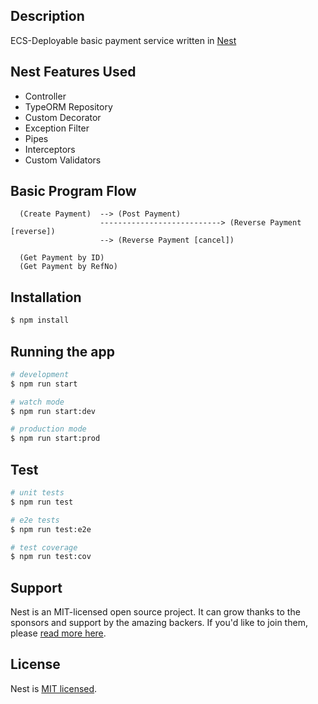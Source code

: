 ## Description

ECS-Deployable basic payment service written in [Nest](https://github.com/nestjs/nest)

## Nest Features Used

- Controller
- TypeORM Repository
- Custom Decorator
- Exception Filter
- Pipes
- Interceptors
- Custom Validators

## Basic Program Flow

```
  (Create Payment)  --> (Post Payment)
                    ---------------------------> (Reverse Payment [reverse])
                    --> (Reverse Payment [cancel])

  (Get Payment by ID)
  (Get Payment by RefNo)
```

## Installation

```bash
$ npm install
```

## Running the app

```bash
# development
$ npm run start

# watch mode
$ npm run start:dev

# production mode
$ npm run start:prod
```

## Test

```bash
# unit tests
$ npm run test

# e2e tests
$ npm run test:e2e

# test coverage
$ npm run test:cov
```

## Support

Nest is an MIT-licensed open source project. It can grow thanks to the sponsors and support by the amazing backers. If you'd like to join them, please [read more here](https://docs.nestjs.com/support).

## License

Nest is [MIT licensed](LICENSE).

